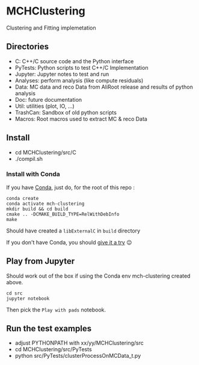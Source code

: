 # MCHClustering
Clustering and Fitting implemetation
## Directories
- C: C++/C source code and the Python interface
- PyTests: Python scripts to test C++/C Implementation
- Jupyter: Jupyter notes to test and run
- Analyses: perform analysis (like compute residuals)
- Data: MC data and reco Data from AliRoot release and results of python analysis
- Doc: future documentation
- Util: utilities (plot, IO, ...)
- TrashCan: Sandbox of old python scripts
- Macros: Root macros used to extract MC & reco Data

## Install
- cd MCHClustering/src/C
- ./compil.sh

### Install with Conda

If you have [Conda](https://docs.conda.io), just do, for the root of this repo : 

```
conda create
conda activate mch-clustering
mkdir build && cd build
cmake .. -DCMAKE_BUILD_TYPE=RelWithDebInfo
make
```

Should have created a `libExternalC` in `build` directory

If you don't have Conda, you should [give it a try](https://docs.conda.io/projects/conda/en/latest/user-guide/install/index.html#installing-in-silent-mode) :wink:

## Play from Jupyter 

Should work out of the box if using the Conda env mch-clustering created above.

```
cd src
jupyter notebook
```

Then pick the `Play with pads` notebook.

## Run the test examples
- adjust PYTHONPATH with xx/yy/MCHClustering/src
- cd MCHClustering/src/PyTests
- python src/PyTests/clusterProcessOnMCData_t.py 
